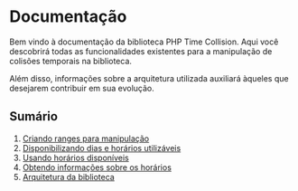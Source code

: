 # Documentação

Bem vindo à documentação da biblioteca PHP Time Collision. Aqui você descobrirá todas as funcionalidades existentes para a manipulação de colisões temporais na biblioteca.

Além disso, informações sobre a arquitetura utilizada auxiliará àqueles que desejarem contribuir em sua evolução.

## Sumário

1.   [Criando ranges para manipulação](ranges.md)
2.   [Disponibilizando dias e horários utilizáveis](allowance.md)
3.   [Usando horários disponíveis](fitting.md)
4.   [Obtendo informações sobre os horários](informations.md)
5.   [Arquitetura da biblioteca](architecture.md)